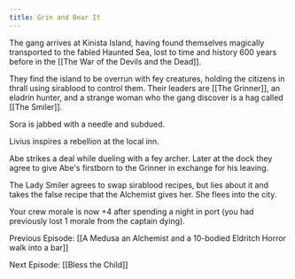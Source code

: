 ```yaml
---
title: Grin and Bear It
---
```



The gang arrives at Kinista Island, having found themselves magically transported to the fabled Haunted Sea, lost to time and history 600 years before in the [[The War of the Devils and the Dead]]. 

They find the island to be overrun with fey creatures, holding the citizens in thrall using sirablood to control them. Their leaders are [[The Grinner]], an eladrin hunter, and a strange woman who the gang discover is a hag called [[The Smiler]].

Sora is jabbed with a needle and subdued. 

Livius inspires a rebellion at the local inn. 

Abe strikes a deal while dueling with a fey archer. Later at the dock they agree to give Abe's firstborn to the Grinner in exchange for his leaving. 

The Lady Smiler agrees to swap sirablood recipes, but lies about it and takes the false recipe that the Alchemist gives her. She flees into the city. 

Your crew morale is now +4 after spending a night in port (you had previously lost 1 morale from the captain dying).

Previous Episode: [[A Medusa an Alchemist and a 10-bodied Eldritch Horror walk into a bar]]

Next Episode: [[Bless the Child]]